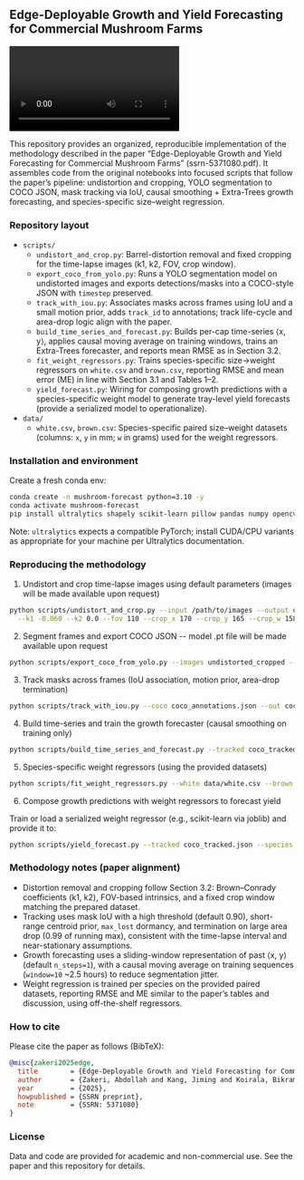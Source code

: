 ## Edge-Deployable Growth and Yield Forecasting for Commercial Mushroom Farms


![](animation.mp4)


This repository provides an organized, reproducible implementation of the methodology described in the paper “Edge-Deployable Growth and Yield Forecasting for Commercial Mushroom Farms” (ssrn-5371080.pdf). It assembles code from the original notebooks into focused scripts that follow the paper’s pipeline: undistortion and cropping, YOLO segmentation to COCO JSON, mask tracking via IoU, causal smoothing + Extra-Trees growth forecasting, and species-specific size–weight regression.

### Repository layout

- `scripts/`
  - `undistort_and_crop.py`: Barrel-distortion removal and fixed cropping for the time-lapse images (k1, k2, FOV, crop window).
  - `export_coco_from_yolo.py`: Runs a YOLO segmentation model on undistorted images and exports detections/masks into a COCO-style JSON with `timestep` preserved.
  - `track_with_iou.py`: Associates masks across frames using IoU and a small motion prior, adds `track_id` to annotations; track life-cycle and area-drop logic align with the paper.
  - `build_time_series_and_forecast.py`: Builds per-cap time-series ⟨x, y⟩, applies causal moving average on training windows, trains an Extra-Trees forecaster, and reports mean RMSE as in Section 3.2.
  - `fit_weight_regressors.py`: Trains species-specific size→weight regressors on `white.csv` and `brown.csv`, reporting RMSE and mean error (ME) in line with Section 3.1 and Tables 1–2.
  - `yield_forecast.py`: Wiring for composing growth predictions with a species-specific weight model to generate tray-level yield forecasts (provide a serialized model to operationalize).
- `data/`
  - `white.csv`, `brown.csv`: Species-specific paired size–weight datasets (columns: `x`, `y` in mm; `w` in grams) used for the weight regressors.


### Installation and environment

Create a fresh conda env:

```bash
conda create -n mushroom-forecast python=3.10 -y
conda activate mushroom-forecast
pip install ultralytics shapely scikit-learn pillow pandas numpy opencv-python scipy
```



Note: `ultralytics` expects a compatible PyTorch; install CUDA/CPU variants as appropriate for your machine per Ultralytics documentation.

### Reproducing the methodology

1) Undistort and crop time-lapse images using default parameters (images will be made available upon request)

```bash
python scripts/undistort_and_crop.py --input /path/to/images --output undistorted_cropped \
  --k1 -0.060 --k2 0.0 --fov 110 --crop_x 170 --crop_y 165 --crop_w 1580 --crop_h 697
```

2) Segment frames and export COCO JSON -- model .pt file will be made available upon request

```bash
python scripts/export_coco_from_yolo.py --images undistorted_cropped --model best_v3.pt --out coco_annotations.json --conf 0.1
```

3) Track masks across frames (IoU association, motion prior, area-drop termination)

```bash
python scripts/track_with_iou.py --coco coco_annotations.json --out coco_tracked.json --min_iou 0.9 --max_dist 50 --max_lost 30 --area_drop 0.99
```

4) Build time-series and train the growth forecaster (causal smoothing on training only)

```bash
python scripts/build_time_series_and_forecast.py --tracked coco_tracked.json --n_steps 1 --window 10 --test_split 0.2
```

5) Species-specific weight regressors (using the provided datasets)

```bash
python scripts/fit_weight_regressors.py --white data/white.csv --brown data/brown.csv
```

6) Compose growth predictions with weight regressors to forecast yield

Train or load a serialized weight regressor (e.g., scikit-learn via joblib) and provide it to:

```bash
python scripts/yield_forecast.py --tracked coco_tracked.json --species brown --model path/to/weight_model.joblib
```


### Methodology notes (paper alignment)

- Distortion removal and cropping follow Section 3.2: Brown–Conrady coefficients (k1, k2), FOV-based intrinsics, and a fixed crop window matching the prepared dataset.
- Tracking uses mask IoU with a high threshold (default 0.90), short-range centroid prior, `max_lost` dormancy, and termination on large area drop (0.99 of running max), consistent with the time-lapse interval and near-stationary assumptions.
- Growth forecasting uses a sliding-window representation of past ⟨x, y⟩ (default `n_steps=1`), with a causal moving average on training sequences (`window=10` ~2.5 hours) to reduce segmentation jitter.
- Weight regression is trained per species on the provided paired datasets, reporting RMSE and ME similar to the paper’s tables and discussion, using off-the-shelf regressors.

### How to cite

Please cite the paper as follows (BibTeX):

```bibtex
@misc{zakeri2025edge,
  title        = {Edge-Deployable Growth and Yield Forecasting for Commercial Mushroom Farms},
  author       = {Zakeri, Abdollah and Kang, Jiming and Koirala, Bikram and Silwal, Raman and Balan, Venkatesh and Zhu, Weihang and Benhaddou, Driss and Merchant, Fatima A.},
  year         = {2025},
  howpublished = {SSRN preprint},
  note         = {SSRN: 5371080}
}
```

### License

Data and code are provided for academic and non-commercial use. See the paper and this repository for details.


